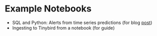 # Example Notebooks
- SQL and Python: Alerts from time series predictions (for blog [post](https://blog.tinybird.co/2021/10/04/sql-and-python/))
- Ingesting to Tinybird from a notebook (for guide)

